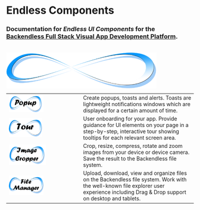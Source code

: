# Endless Components


### Documentation for *Endless UI Components* for the [Backendless Full Stack Visual App Development Platform](https://backendless.com).

<br>

<img src="./assets/endlessLogo.png" width="80%" align="center"/>

<br>

| | |
| --- | --- |
| [ <img src="./EndlessPopup/assets/IconPopup.png" width="50%"/> ](./EndlessPopup/README.md) | Create popups, toasts and alerts. Toasts are lightweight notifications windows which are displayed for a certain amount of time. |
| [ <img src="./EndlessTour/assets/iconTour.png" width="48%"/> ](./EndlessTour/README.md) |  User onboarding for your app. Provide guidance for UI elements on your page in a step-by-step, interactive tour showing tooltips for each relevant screen area.  |
| [ <img src="./EndlessImageCropper/assets/Icon.png" width="54%"/> ](./EndlessImageCropper/README.md) |  Crop, resize, compress, rotate and zoom images from your device or device camera. Save the result to the Backendless file system.  |
| [ <img src="./EndlessFileManager/assets/IconFilemanager.png" width="50%"/> ](./EndlessFileManager/README.md) |  Upload, download, view and organize files on the Backendless file system. Work with the well-known file explorer user experience including Drag & Drop support on desktop and tablets. |

